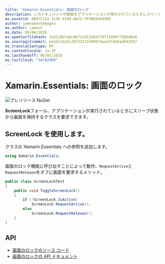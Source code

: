 ```yaml
---
title: 'Xamarin.Essentials: 画面のロック'
description: このドキュメントが画面をアプリケーションが実行されているときにスリープ状態の保持を要求する Xamarin.Essentials で ScreenLock クラスについて説明します。
ms.assetid: 6B67C114-315E-4199-AA72-3F90E85A4909
author: jamesmontemagno
ms.author: jamont
ms.date: 05/04/2018
ms.openlocfilehash: 3c8110b7abc86fe1d12485579f134997718540e6
ms.sourcegitcommit: ea1dc12a3c2d7322f234997daacbfdb6ad542507
ms.translationtype: MT
ms.contentlocale: ja-JP
ms.lasthandoff: 06/05/2018
ms.locfileid: "34782909"
---
```

# <a name="xamarinessentials-screen-lock"></a>Xamarin.Essentials: 画面のロック

![プレリリース NuGet](~/media/shared/pre-release.png)

**ScreenLock**フォール、アプリケーションが実行されているときにスリープ状態から画面を保持するクラスを要求できます。

## <a name="using-screenlock"></a>ScreenLock を使用します。

クラスの Xamarin.Essentials への参照を追加します。

```csharp
using Xamarin.Essentials;
```

画面のロック機能に呼び出すことによって動作、`RequestActive`と`RequestRelease`をオフに画面を要求するメソッド。

```csharp
public class ScreenLockTest
{
    public void ToggleScreenLock()
    {
        if (!ScreenLock.IsActive)
            ScreenLock.RequestActive();
        else
            ScreenLock.RequestRelease();
    }
}
```

## <a name="api"></a>API

- [画面のロックのソース コード](https://github.com/xamarin/Essentials/tree/master/Xamarin.Essentials/ScreenLock)
- [画面のロックの API ドキュメント](xref:Xamarin.Essentials.ScreenLock)
